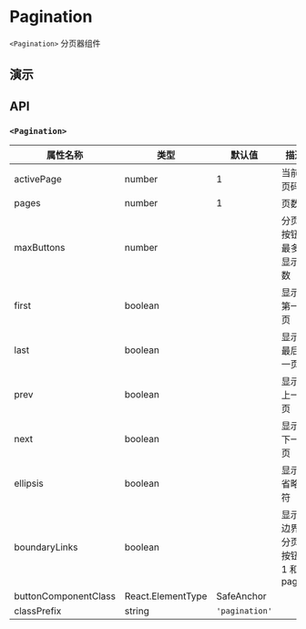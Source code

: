 
# Pagination [<i class="icon icon-edit2" ></i>](https://github.com/rsuite/rsuite.github.io/blob/master/src/components/pagination/index.md)

`<Pagination>` 分页器组件


## 演示

<!--{demo}-->

## API

### `<Pagination>`

| 属性名称                 | 类型          | 默认值            | 描述                 |
|----------------------|-------------|----------------|--------------------|
| activePage           | number      | 1              | 当前页码               |
| pages                | number      | 1              | 页数                 |
| maxButtons           | number      |                | 分页按钮最多显示数          |
| first                | boolean     |                | 显示第一页              |
| last                 | boolean     |                | 显示最后一页             |
| prev                 | boolean     |                | 显示上一页              |
| next                 | boolean     |                | 显示下一页              |
| ellipsis             | boolean     |                | 显示省略符              |
| boundaryLinks        | boolean     |                | 显示边界分页按钮 1 和 pages |
| buttonComponentClass | React.ElementType | SafeAnchor     |                    |
| classPrefix          | string      | `'pagination'` |                    |
